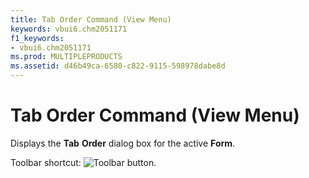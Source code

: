 ```yaml
---
title: Tab Order Command (View Menu)
keywords: vbui6.chm2051171
f1_keywords:
- vbui6.chm2051171
ms.prod: MULTIPLEPRODUCTS
ms.assetid: d46b49ca-6580-c822-9115-598978dabe8d
---
```



# Tab Order Command (View Menu)

Displays the  **Tab** **Order** dialog box for the active **Form**.

Toolbar shortcut: 
![Toolbar button](images/tbr_tbod_ZA01201754.gif).

